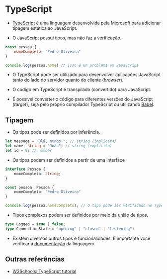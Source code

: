 # TypeScript

- [TypeScript](https://www.typescriptlang.org/) é uma linguagem desenvolvida pela Microsoft para adicionar tipagem estática ao JavaScript.

- O JavaScript possui tipos, mas não faz a verificação.

```javascript
const pessoa {
    nomeCompleto: "Pedro Oliveira"
}

console.log(pessoa.nome) // Isso é um problema em JavaScript
```

- O TypeScript pode ser utilizado para desenvolver aplicações JavaScript tanto do lado do servidor quanto do cliente (*browser*).

- O código em TypeScript é transpilado (convertido) para JavaScript.

- É possível converter o código para diferentes versões do JavaScript (*target*), seja pelo próprio compilador TypeScript ou utilizando [Babel](https://babeljs.io/).

## Tipagem

- Os tipos pode ser definidos por inferência.

```typescript
let message = "Olá, mundo!"; // string (implícito)
let name: string = "João"; // string (explícito)
let id = 0; // number
```

- Os tipos podem ser definidos a partir de uma interface

```typescript
interface Pessoa {
    nomeCompleto: string;
}

const pessoa: Pessoa {
    nomeCompleto: "Pedro Oliveira"
}

console.log(pessoa.nomeCompleto); // O tipo pode ser verificado no TypeScript
```

- Tipos complexos podem ser definidos por meio da união de tipos.

```typescript
type Logged = true | false;
type ConnectionState = "opening" | "closed" | "listening";
```

- Existem diversos outros tipos e funcionalidades. É importante você verificar a [documentação](https://www.typescriptlang.org/docs/) da linguagem.

## Outras referências

- [W3Schools: TypeScript tutorial](https://www.w3schools.com/typescript/typescript_intro.php)